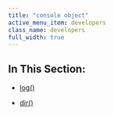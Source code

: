 ```yaml
---
title: "console object"
active_menu_item: developers
class_name: developers
full_width: true
---
```



## In This Section:

 - [log()](log)

 - [dir()](dir)

